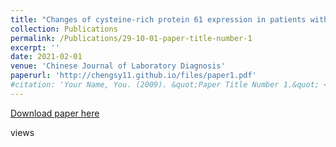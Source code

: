 ```yaml
---
title: "Changes of cysteine-rich protein 61 expression in patients with atherosclerosis and its clinical significance1"
collection: Publications
permalink: /Publications/29-10-01-paper-title-number-1
excerpt: ''
date: 2021-02-01
venue: 'Chinese Journal of Laboratory Diagnosis'
paperurl: 'http://chengsy11.github.io/files/paper1.pdf'
#citation: 'Your Name, You. (2009). &quot;Paper Title Number 1.&quot; <i>Journal 1</i>. 1(1).'
---
```



[Download paper here](http://chengsy11.github.io/files/paper1.pdf)

<script async src="//busuanzi.ibruce.info/busuanzi/2.3/busuanzi.pure.mini.js"></script>

<span id="busuanzi_container_page_pv">
  views    <span id="busuanzi_value_page_pv"></span>
</span>